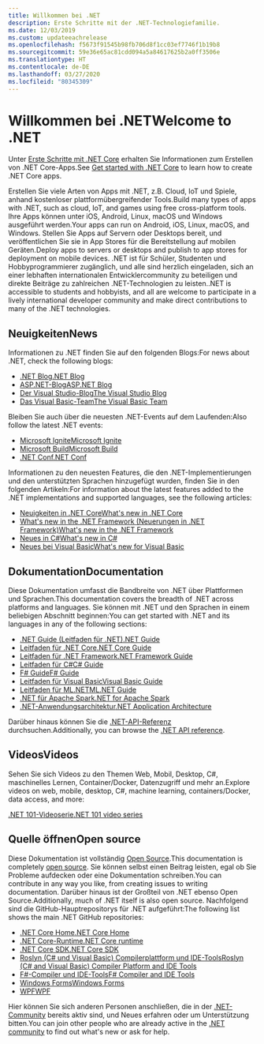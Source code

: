 ```yaml
---
title: Willkommen bei .NET
description: Erste Schritte mit der .NET-Technologiefamilie.
ms.date: 12/03/2019
ms.custom: updateeachrelease
ms.openlocfilehash: f5673f91545b98fb706d8f1cc03ef7746f1b19b8
ms.sourcegitcommit: 59e36e65ac81cdd094a5a84617625b2a0ff3506e
ms.translationtype: HT
ms.contentlocale: de-DE
ms.lasthandoff: 03/27/2020
ms.locfileid: "80345309"
---
```

# <a name="welcome-to-net"></a><span data-ttu-id="c683a-103">Willkommen bei .NET</span><span class="sxs-lookup"><span data-stu-id="c683a-103">Welcome to .NET</span></span>

<span data-ttu-id="c683a-104">Unter [Erste Schritte mit .NET Core](core/get-started.md) erhalten Sie Informationen zum Erstellen von .NET Core-Apps.</span><span class="sxs-lookup"><span data-stu-id="c683a-104">See [Get started with .NET Core](core/get-started.md) to learn how to create .NET Core apps.</span></span>

<span data-ttu-id="c683a-105">Erstellen Sie viele Arten von Apps mit .NET, z.B. Cloud, IoT und Spiele, anhand kostenloser plattformübergreifender Tools.</span><span class="sxs-lookup"><span data-stu-id="c683a-105">Build many types of apps with .NET, such as cloud, IoT, and games using free cross-platform tools.</span></span> <span data-ttu-id="c683a-106">Ihre Apps können unter iOS, Android, Linux, macOS und Windows ausgeführt werden.</span><span class="sxs-lookup"><span data-stu-id="c683a-106">Your apps can run on Android, iOS, Linux, macOS, and Windows.</span></span> <span data-ttu-id="c683a-107">Stellen Sie Apps auf Servern oder Desktops bereit, und veröffentlichen Sie sie in App Stores für die Bereitstellung auf mobilen Geräten.</span><span class="sxs-lookup"><span data-stu-id="c683a-107">Deploy apps to servers or desktops and publish to app stores for deployment on mobile devices.</span></span> <span data-ttu-id="c683a-108">.NET ist für Schüler, Studenten und Hobbyprogrammierer zugänglich, und alle sind herzlich eingeladen, sich an einer lebhaften internationalen Entwicklercommunity zu beteiligen und direkte Beiträge zu zahlreichen .NET-Technologien zu leisten.</span><span class="sxs-lookup"><span data-stu-id="c683a-108">.NET is accessible to students and hobbyists, and all are welcome to participate in a lively international developer community and make direct contributions to many of the .NET technologies.</span></span>

## <a name="news"></a><span data-ttu-id="c683a-109">Neuigkeiten</span><span class="sxs-lookup"><span data-stu-id="c683a-109">News</span></span>

<span data-ttu-id="c683a-110">Informationen zu .NET finden Sie auf den folgenden Blogs:</span><span class="sxs-lookup"><span data-stu-id="c683a-110">For news about .NET, check the following blogs:</span></span>

- [<span data-ttu-id="c683a-111">.NET Blog</span><span class="sxs-lookup"><span data-stu-id="c683a-111">.NET Blog</span></span>](https://devblogs.microsoft.com/dotnet/)
- [<span data-ttu-id="c683a-112">ASP.NET-Blog</span><span class="sxs-lookup"><span data-stu-id="c683a-112">ASP.NET Blog</span></span>](https://devblogs.microsoft.com/aspnet/)
- [<span data-ttu-id="c683a-113">Der Visual Studio-Blog</span><span class="sxs-lookup"><span data-stu-id="c683a-113">The Visual Studio Blog</span></span>](https://devblogs.microsoft.com/visualstudio/)
- [<span data-ttu-id="c683a-114">Das Visual Basic-Team</span><span class="sxs-lookup"><span data-stu-id="c683a-114">The Visual Basic Team</span></span>](https://devblogs.microsoft.com/vbteam/)

<span data-ttu-id="c683a-115">Bleiben Sie auch über die neuesten .NET-Events auf dem Laufenden:</span><span class="sxs-lookup"><span data-stu-id="c683a-115">Also follow the latest .NET events:</span></span>

- [<span data-ttu-id="c683a-116">Microsoft Ignite</span><span class="sxs-lookup"><span data-stu-id="c683a-116">Microsoft Ignite</span></span>](https://www.microsoft.com/ignite)
- [<span data-ttu-id="c683a-117">Microsoft Build</span><span class="sxs-lookup"><span data-stu-id="c683a-117">Microsoft Build</span></span>](https://www.microsoft.com/build)
- [<span data-ttu-id="c683a-118">.NET Conf</span><span class="sxs-lookup"><span data-stu-id="c683a-118">.NET Conf</span></span>](https://www.dotnetconf.net/)

<span data-ttu-id="c683a-119">Informationen zu den neuesten Features, die den .NET-Implementierungen und den unterstützten Sprachen hinzugefügt wurden, finden Sie in den folgenden Artikeln:</span><span class="sxs-lookup"><span data-stu-id="c683a-119">For information about the latest features added to the .NET implementations and supported languages, see the following articles:</span></span>

- [<span data-ttu-id="c683a-120">Neuigkeiten in .NET Core</span><span class="sxs-lookup"><span data-stu-id="c683a-120">What's new in .NET Core</span></span>](core/whats-new/index.md)
- [<span data-ttu-id="c683a-121">What's new in the .NET Framework (Neuerungen in .NET Framework)</span><span class="sxs-lookup"><span data-stu-id="c683a-121">What's new in the .NET Framework</span></span>](framework/whats-new/index.md)
- [<span data-ttu-id="c683a-122">Neues in C#</span><span class="sxs-lookup"><span data-stu-id="c683a-122">What's new in C#</span></span>](csharp/whats-new/index.md)
- [<span data-ttu-id="c683a-123">Neues bei Visual Basic</span><span class="sxs-lookup"><span data-stu-id="c683a-123">What's new for Visual Basic</span></span>](visual-basic/getting-started/whats-new.md)

## <a name="documentation"></a><span data-ttu-id="c683a-124">Dokumentation</span><span class="sxs-lookup"><span data-stu-id="c683a-124">Documentation</span></span>

<span data-ttu-id="c683a-125">Diese Dokumentation umfasst die Bandbreite von .NET über Plattformen und Sprachen.</span><span class="sxs-lookup"><span data-stu-id="c683a-125">This documentation covers the breadth of .NET across platforms and languages.</span></span> <span data-ttu-id="c683a-126">Sie können mit .NET und den Sprachen in einem beliebigen Abschnitt beginnen:</span><span class="sxs-lookup"><span data-stu-id="c683a-126">You can get started with .NET and its languages in any of the following sections:</span></span>

- [<span data-ttu-id="c683a-127">.NET Guide (Leitfaden für .NET)</span><span class="sxs-lookup"><span data-stu-id="c683a-127">.NET Guide</span></span>](standard/index.md)
- [<span data-ttu-id="c683a-128">Leitfaden für .NET Core</span><span class="sxs-lookup"><span data-stu-id="c683a-128">.NET Core Guide</span></span>](core/index.yml)
- [<span data-ttu-id="c683a-129">Leitfaden für .NET Framework</span><span class="sxs-lookup"><span data-stu-id="c683a-129">.NET Framework Guide</span></span>](framework/index.yml)
- [<span data-ttu-id="c683a-130">Leitfaden für C#</span><span class="sxs-lookup"><span data-stu-id="c683a-130">C# Guide</span></span>](csharp/index.yml)
- [<span data-ttu-id="c683a-131">F# Guide</span><span class="sxs-lookup"><span data-stu-id="c683a-131">F# Guide</span></span>](fsharp/index.yml)
- [<span data-ttu-id="c683a-132">Leitfaden für Visual Basic</span><span class="sxs-lookup"><span data-stu-id="c683a-132">Visual Basic Guide</span></span>](visual-basic/index.yml)
- [<span data-ttu-id="c683a-133">Leitfaden für ML.NET</span><span class="sxs-lookup"><span data-stu-id="c683a-133">ML.NET Guide</span></span>](machine-learning/index.yml)
- [<span data-ttu-id="c683a-134">.NET für Apache Spark</span><span class="sxs-lookup"><span data-stu-id="c683a-134">.NET for Apache Spark</span></span>](spark/index.yml)
- [<span data-ttu-id="c683a-135">.NET-Anwendungsarchitektur</span><span class="sxs-lookup"><span data-stu-id="c683a-135">.NET Application Architecture</span></span>](architecture/index.yml)

<span data-ttu-id="c683a-136">Darüber hinaus können Sie die [.NET-API-Referenz](/dotnet/api) durchsuchen.</span><span class="sxs-lookup"><span data-stu-id="c683a-136">Additionally, you can browse the [.NET API reference](/dotnet/api).</span></span>

## <a name="videos"></a><span data-ttu-id="c683a-137">Videos</span><span class="sxs-lookup"><span data-stu-id="c683a-137">Videos</span></span>

<span data-ttu-id="c683a-138">Sehen Sie sich Videos zu den Themen Web, Mobil, Desktop, C#, maschinelles Lernen, Container/Docker, Datenzugriff und mehr an.</span><span class="sxs-lookup"><span data-stu-id="c683a-138">Explore videos on web, mobile, desktop, C#, machine learning, containers/Docker, data access, and more:</span></span>

[<span data-ttu-id="c683a-139">.NET 101-Videoserie</span><span class="sxs-lookup"><span data-stu-id="c683a-139">.NET 101 video series</span></span>](https://dotnet.microsoft.com/learn/videos)

## <a name="open-source"></a><span data-ttu-id="c683a-140">Quelle öffnen</span><span class="sxs-lookup"><span data-stu-id="c683a-140">Open source</span></span>

<span data-ttu-id="c683a-141">Diese Dokumentation ist vollständig [Open Source](https://github.com/dotnet/docs).</span><span class="sxs-lookup"><span data-stu-id="c683a-141">This documentation is completely [open source](https://github.com/dotnet/docs).</span></span> <span data-ttu-id="c683a-142">Sie können selbst einen Beitrag leisten, egal ob Sie Probleme aufdecken oder eine Dokumentation schreiben.</span><span class="sxs-lookup"><span data-stu-id="c683a-142">You can contribute in any way you like, from creating issues to writing documentation.</span></span> <span data-ttu-id="c683a-143">Darüber hinaus ist der Großteil von .NET ebenso Open Source.</span><span class="sxs-lookup"><span data-stu-id="c683a-143">Additionally, much of .NET itself is also open source.</span></span> <span data-ttu-id="c683a-144">Nachfolgend sind die GitHub-Hauptrepositorys für .NET aufgeführt:</span><span class="sxs-lookup"><span data-stu-id="c683a-144">The following list shows the main .NET GitHub repositories:</span></span>

- [<span data-ttu-id="c683a-145">.NET Core Home</span><span class="sxs-lookup"><span data-stu-id="c683a-145">.NET Core Home</span></span>](https://github.com/dotnet/core)
- [<span data-ttu-id="c683a-146">.NET Core-Runtime</span><span class="sxs-lookup"><span data-stu-id="c683a-146">.NET Core runtime</span></span>](https://github.com/dotnet/runtime)
- [<span data-ttu-id="c683a-147">.NET Core SDK</span><span class="sxs-lookup"><span data-stu-id="c683a-147">.NET Core SDK</span></span>](https://github.com/dotnet/sdk)
- [<span data-ttu-id="c683a-148">Roslyn (C# und Visual Basic) Compilerplattform und IDE-Tools</span><span class="sxs-lookup"><span data-stu-id="c683a-148">Roslyn (C# and Visual Basic) Compiler Platform and IDE Tools</span></span>](https://github.com/dotnet/roslyn)
- [<span data-ttu-id="c683a-149">F#-Compiler und IDE-Tools</span><span class="sxs-lookup"><span data-stu-id="c683a-149">F# Compiler and IDE Tools</span></span>](https://github.com/dotnet/fsharp)
- [<span data-ttu-id="c683a-150">Windows Forms</span><span class="sxs-lookup"><span data-stu-id="c683a-150">Windows Forms</span></span>](https://github.com/dotnet/winforms)
- [<span data-ttu-id="c683a-151">WPF</span><span class="sxs-lookup"><span data-stu-id="c683a-151">WPF</span></span>](https://github.com/dotnet/wpf)

<span data-ttu-id="c683a-152">Hier können Sie sich anderen Personen anschließen, die in der [.NET-Community](https://dotnet.microsoft.com/platform/community) bereits aktiv sind, und Neues erfahren oder um Unterstützung bitten.</span><span class="sxs-lookup"><span data-stu-id="c683a-152">You can join other people who are already active in the [.NET community](https://dotnet.microsoft.com/platform/community) to find out what's new or ask for help.</span></span>
